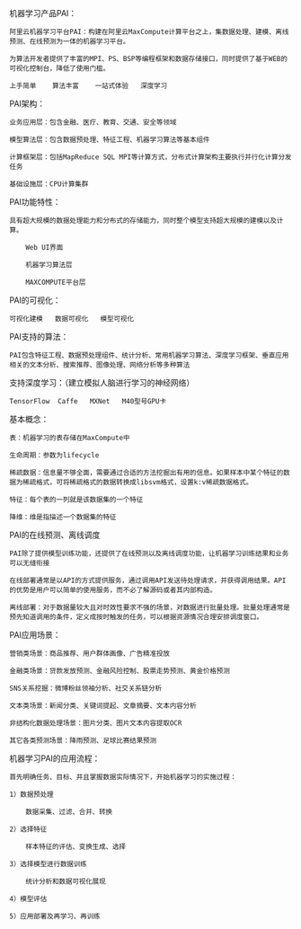 
机器学习产品PAI：

	阿里云机器学习平台PAI：构建在阿里云MaxCompute计算平台之上，集数据处理、建模、离线预测、在线预测为一体的机器学习平台。
	
	为算法开发者提供了丰富的MPI、PS、BSP等编程框架和数据存储接口，同时提供了基于WEB的可视化控制台，降低了使用门槛。
	
	上手简单	算法丰富	一站式体验	深度学习

PAI架构：

	业务应用层：包含金融、医疗、教育、交通、安全等领域
	
	模型算法层：包含数据预处理、特征工程、机器学习算法等基本组件
	
	计算框架层：包括MapReduce SQL MPI等计算方式，分布式计算架构主要执行并行化计算分发任务
	
	基础设施层：CPU计算集群
	
	
PAI功能特性：

	具有超大规模的数据处理能力和分布式的存储能力，同时整个模型支持超大规模的建模以及计算。
	
		Web UI界面
		
		机器学习算法层
		
		MAXCOMPUTE平台层

PAI的可视化：

	可视化建模	数据可视化	模型可视化
	


PAI支持的算法：

	PAI包含特征工程、数据预处理组件、统计分析、常用机器学习算法、深度学习框架、垂直应用相关的文本分析、搜索推荐、图像处理、网络分析等多种算法
	


支持深度学习：（建立模拟人脑进行学习的神经网络）

	TensorFlow	Caffe	MXNet	M40型号GPU卡
	

基本概念：

	表：机器学习的表存储在MaxCompute中
	
	生命周期：参数为lifecycle
	
	稀疏数据：信息量不够全面，需要通过合适的方法挖掘出有用的信息。如果样本中某个特征的数据为稀疏格式，可将稀疏格式的数据转换成libsvm格式，设置k:v稀疏数据格式。
	
	特征：每个表的一列就是该数据集的一个特征
	
	降维：维是指描述一个数据集的特征

PAI的在线预测、离线调度

	PAI除了提供模型训练功能，还提供了在线预测以及离线调度功能，让机器学习训练结果和业务可以无缝衔接
	
	在线部署通常是以API的方式提供服务，通过调用API发送待处理请求，并获得调用结果。API的优势是用户可以简单的使用服务，而不必了解源码或者其内部构造。
	
	离线部署：对于数据量较大且对时效性要求不强的场景，对数据进行批量处理。批量处理通常是预先知道调用的条件，定义成按时触发的任务，可以根据资源情况合理安排调度窗口。
	

PAI应用场景：

	营销类场景：商品推荐、用户群体画像、广告精准投放
	
	金融类场景：贷款发放预测、金融风险控制、股票走势预测、黄金价格预测
	
	SNS关系挖掘：微博粉丝领袖分析、社交关系链分析
	
	文本类场景：新闻分类、关键词提起、文章摘要、文本内容分析
	
	非结构化数据处理场景：图片分类、图片文本内容提取OCR
	
	其它各类预测场景：降雨预测、足球比赛结果预测
	
	
	
机器学习PAI的应用流程：

	首先明确任务、目标、并且掌握数据实际情况下，开始机器学习的实施过程：
	
	1）数据预处理
	
		数据采集、过滤、合并、转换
		
	2）选择特征
	
		样本特征的评估、变换生成、选择
		
	3）选择模型进行数据训练
	
		统计分析和数据可视化展现
		
	4）模型评估
	
	5）应用部署及再学习、再训练
	
